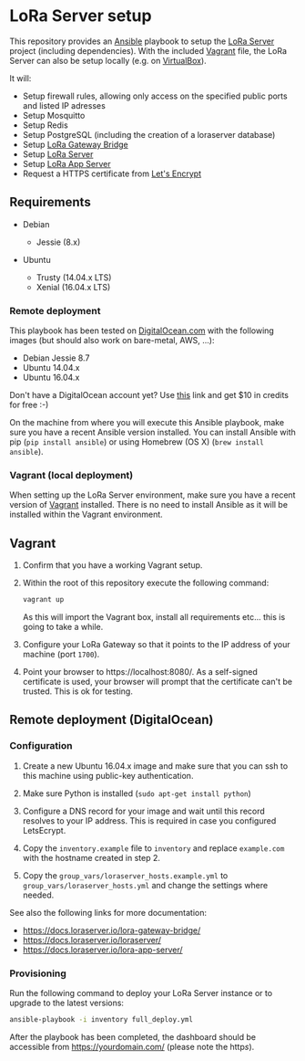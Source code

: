 # LoRa Server setup

This repository provides an [Ansible](https://www.ansible.com) playbook to
setup the [LoRa Server](https://github.com/brocaar/loraserver)
project (including dependencies). With the included
[Vagrant](https://www.vagrant.com) file, the LoRa Server can also be setup
locally (e.g. on [VirtualBox](https://www.virtualbox.org)).

It will:

* Setup firewall rules, allowing only access on the specified public ports
  and listed IP adresses
* Setup Mosquitto
* Setup Redis
* Setup PostgreSQL (including the creation of a loraserver database)
* Setup [LoRa Gateway Bridge](https://github.com/brocaar/lora-gateway-bridge)
* Setup [LoRa Server](https://github.com/brocaar/loraserver)
* Setup [LoRa App Server](https://github.com/brocaar/lora-app-server)
* Request a HTTPS certificate from [Let's Encrypt](https://letsencrypt.org)

## Requirements

* Debian
    * Jessie (8.x)

* Ubuntu
    * Trusty (14.04.x LTS)
    * Xenial (16.04.x LTS)

### Remote deployment

This playbook has been tested on 
[DigitalOcean.com](https://m.do.co/c/6cd86e9f1cb8) with the following images
(but should also work on bare-metal, AWS, ...):

* Debian Jessie 8.7
* Ubuntu 14.04.x
* Ubuntu 16.04.x

Don't have a DigitalOcean account yet? Use
[this](https://m.do.co/c/6cd86e9f1cb8) link and get $10 in credits for free :-)

On the machine from where you will execute this Ansible playbook, make sure
you have a recent Ansible version installed. You can install Ansible with
pip (`pip install ansible`) or using Homebrew (OS X) (`brew install ansible`).

### Vagrant (local deployment)

When setting up the LoRa Server environment, make sure you have a recent
version of [Vagrant](https://www.vagrantup.com) installed. There is no need to
install Ansible as it will be installed within the Vagrant environment.

## Vagrant

1. Confirm that you have a working Vagrant setup.

2. Within the root of this repository execute the following command:
    
    ```bash
    vagrant up
    ```

    As this will import the Vagrant box, install all requirements etc... this
    is going to take a while.

3. Configure your LoRa Gateway so that it points to the IP address of your
   machine (port `1700`).

4. Point your browser to https://localhost:8080/. As a self-signed certificate
   is used, your browser will prompt that the certificate can't be trusted.
   This is ok for testing.

## Remote deployment (DigitalOcean)

### Configuration

1. Create a new Ubuntu 16.04.x image and make sure that you can ssh to this
   machine using public-key authentication.

2. Make sure Python is installed (`sudo apt-get install python`)

3. Configure a DNS record for your image and wait until this record resolves
   to your IP address. This is required in case you configured LetsEcrypt.

4. Copy the `inventory.example` file to `inventory` and replace `example.com`
   with the hostname created in step 2.

5. Copy the `group_vars/loraserver_hosts.example.yml` to
   `group_vars/loraserver_hosts.yml` and change the settings where needed.

See also the following links for more documentation:

* https://docs.loraserver.io/lora-gateway-bridge/
* https://docs.loraserver.io/loraserver/
* https://docs.loraserver.io/lora-app-server/

### Provisioning

Run the following command to deploy your LoRa Server instance or to upgrade
to the latest versions:

```bash
ansible-playbook -i inventory full_deploy.yml
```

After the playbook has been completed, the dashboard should be accessible from
https://yourdomain.com/ (please note the http*s*).

